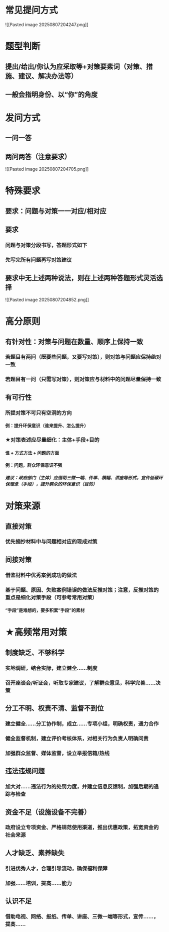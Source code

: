 # 常见提问方式
![[Pasted image 20250807204247.png]]
# 题型判断
## 提出/给出/你认为应采取等+对策要素词（对策、措施、建议、解决办法等）
## 一般会指明身份、以“你”的角度
# 发问方式
## 一问一答
## 两问两答（注意要求）
![[Pasted image 20250807204705.png]]
# 特殊要求
## 要求：问题与对策一一对应/相对应
## 要求
### 问题与对策分段书写，答题形式如下
### 先写完所有问题再写对策建议
## 要求中无上述两种说法，则在上述两种答题形式灵活选择
![[Pasted image 20250807204852.png]]
# 高分原则
## 有针对性：对策与问题在数量、顺序上保持一致
### 若题目有两问（既要些问题，又要写对策），则对策与问题应保持绝对一致
### 若题目有一问（只需写对策），则对策应与材料中的问题尽量保持一致
## 有可行性
### 所提对策不可只有空洞的方向
#### 例：提升环保意识（谁来提升、怎么提升）
### ★对策表述应尽量细化：主体+手段+目的
#### 谁 + 方式方法 + 问题的方面
#### 例：问题，群众环保意识不强
##### 建议：政府部门（主体）应借助三微一端、传单、横幅、讲座等形式，宣传低碳环保理念（手段），提升群众的环保意识（目的）
# 对策来源
## 直接对策
### 优先摘抄材料中与问题相对应的现成对策
## 间接对策
### 借鉴材料中优秀案例成功的做法
### 基于问题、原因、失败案例错误的做法反推对策；注意，反推对策的重点是细化对策手段（可参考常用对策）
#### “手段”是难想的，要多积累“手段”的素材
# ★高频常用对策
## 制度缺乏、不够科学
### 实地调研，结合实际，建立健全......制度
### 召开座谈会/听证会，听取专家建议，了解群众意见，科学完善......决策
## 分工不明、权责不清、监督不到位
### 建立健全......分工协作制，成立......专项小组，明确权责，通力合作
### 健全监督机制，建立评价考核体系，对相关行为负责人明确问责
### 加强群众监督、媒体监督，设立举报信箱/热线
## 违法违规问题
### 加大对......违法行为的处罚力度，并建立信息反馈制，加强后期的追踪与检查
## 资金不足（设施设备不完善）
### 政府设立专项资金、严格规范使用渠道，推出优惠政策，拓宽资金的社会来源
## 人才缺乏、素养缺失
### 引进优秀人才，合理引导流动，确保福利保障
### 加强......培训，提高......能力
## 认识不足
### 借助电视、网络、报纸、传单、讲座、三微一端等形式，宣传......，提高......
